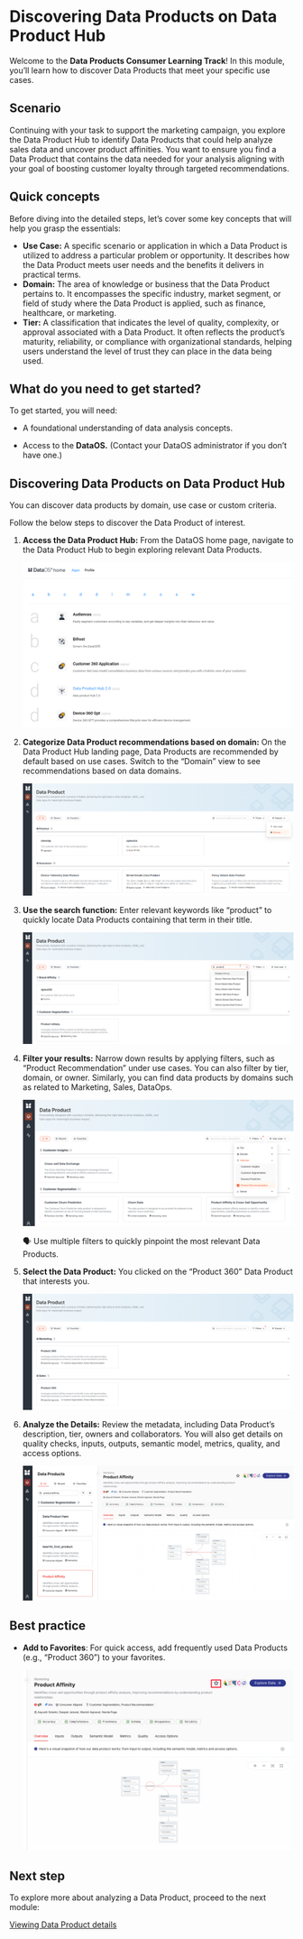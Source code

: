 # Discovering Data Products on Data Product Hub

Welcome to the **Data Products Consumer Learning Track**! In this module, you’ll learn how to discover Data Products that meet your specific use cases. 

## Scenario

Continuing with your task to support the marketing campaign, you explore the Data Product Hub to identify Data Products that could help analyze sales data and uncover product affinities. You want to ensure you find a Data Product that contains the data needed for your analysis aligning with your goal of boosting customer loyalty through targeted recommendations.

## Quick concepts

Before diving into the detailed steps, let’s cover some key concepts that will help you grasp the essentials:

- **Use Case:** A specific scenario or application in which a Data Product is utilized to address a particular problem or opportunity. It describes how the Data Product meets user needs and the benefits it delivers in practical terms.
- **Domain:** The area of knowledge or business that the Data Product pertains to. It encompasses the specific industry, market segment, or field of study where the Data Product is applied, such as finance, healthcare, or marketing.
- **Tier:** A classification that indicates the level of quality, complexity, or approval associated with a Data Product. It often reflects the product’s maturity, reliability, or compliance with organizational standards, helping users understand the level of trust they can place in the data being used.

## What do you need to get started?

To get started, you will need:

- A foundational understanding of data analysis concepts.

- Access to the **DataOS.** (Contact your DataOS administrator if you don’t have one.)

## Discovering Data Products on Data Product Hub

You can discover data products by domain, use case or custom criteria.

Follow the below steps to discover the Data Product of interest.

1. **Access the Data Product Hub:** From the DataOS home page, navigate to the Data Product Hub to begin exploring relevant Data Products.
    
    ![disc_dataos.png](/learn/dp_consumer_learn_track/discover_dp/disc_dataos.png)
    
2. **Categorize Data Product recommendations based on domain:** On the Data Product Hub landing page, Data Products are recommended by default based on use cases. Switch to the “Domain” view to see recommendations based on data domains.
    
    ![disc_home.png](/learn/dp_consumer_learn_track/discover_dp/disc_home.png)
    
3. **Use the search function:** Enter relevant keywords like “product” to quickly locate Data Products containing that term in their title.
    
    ![disc_search.png](/learn/dp_consumer_learn_track/discover_dp/disc_search.png)
    
4. **Filter your results:** Narrow down results by applying filters, such as “Product Recommendation” under use cases. You can also filter by tier, domain, or owner. Similarly, you can find data products by domains such as related to Marketing, Sales, DataOps.
    
    ![disc_filter.png](/learn/dp_consumer_learn_track/discover_dp/disc_filter.png)
    
    <aside class="callout">
    🗣 Use multiple filters to quickly pinpoint the most relevant Data Products.
    </aside>
    
5. **Select the Data Product:** You clicked on the “Product 360” Data Product that interests you.
    
    ![disc_select.png](/learn/dp_consumer_learn_track/discover_dp/disc_select.png)
    
6. **Analyze the Details:** Review the metadata, including Data Product’s description, tier, owners and collaborators. You will also get details on quality checks, inputs, outputs, semantic model, metrics, quality, and access options.
    
    ![disc_analyze.png](/learn/dp_consumer_learn_track/discover_dp/disc_analyze.png)
    

## **Best practice**

- **Add to Favorites**: For quick access, add frequently used Data Products (e.g., “Product 360”) to your favorites.
    
    ![disc_favorites.png](/learn/dp_consumer_learn_track/discover_dp/disc_favorites.png)
    

## Next step

To explore more about analyzing a Data Product, proceed to the next module:

[Viewing Data Product details](/learn/dp_consumer_learn_track/view_dp_info/)
